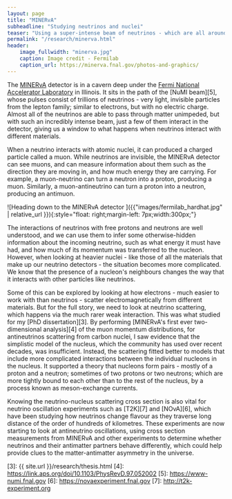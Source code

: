```yaml
---
layout: page
title: "MINERvA"
subheadline: "Studying neutrinos and nuclei"
teaser: "Using a super-intense beam of neutrinos - which are all around us, but pass unseen through almost all matter - MINERvA is able to study what happens when these elusive particles finally do interact."
permalink: "/research/minerva.html"
header:
    image_fullwidth: "minerva.jpg"
    caption: Image credit - Fermilab
    caption_url: https://minerva.fnal.gov/photos-and-graphics/
---
```



The [MINERvA][1] detector is in a cavern deep under the [Fermi National Accelerator Laboratory][2] in Illinois. It sits in the path of the [NuMI beam][5], whose pulses consist of trillions of neutrinos - very light, invisible particles from the lepton family; similar to electrons, but with no electric charge. Almost all of the neutrinos are able to pass through matter unimpeded, but with such an incredibly intense beam, just a few of them interact in the detector, giving us a window to what happens when neutrinos interact with different materials.

When a neutrino interacts with atomic nuclei, it can produced a charged particle called a muon. While neutrinos are invisible, the MINERvA detector can see muons, and can measure information about them such as the direction they are moving in, and how much energy they are carrying. For example, a muon-neutrino can turn a neutron into a proton, producing a muon. Similarly, a muon-antineutrino can turn a proton into a neutron, producing an antimuon.  

![Heading down to the MINERvA detector ]({{"images/fermilab_hardhat.jpg" | relative_url }}){:style="float: right;margin-left: 7px;width:300px;"}

The interactions of neutrinos with free protons and neutrons are well understood, and we can use them to infer some otherwise-hidden information about the incoming neutrino, such as what energy it must have had, and how much of its momentum was transferred to the nucleon. However, when looking at heavier nuclei - like those of all the materials that make up our neutrino detectors - the situation becomes more complicated. We know that the presence of a nucleon's neighbours changes the way that it interacts with other particles like neutrinos.

Some of this can be explored by looking at how electrons - much easier to work with than neutrinos - scatter electromagnetically from different materials. But for the full story, we need to look at neutrino scattering, which happens via the much rarer weak interaction. This was what studied for my [PhD dissertation][3]. By performing [MINERvA's first ever two-dimensional analysis][4] of the muon momentum distributions, for antineutrinos scattering from carbon nuclei, I saw evidence that the simplistic model of the nucleus, which the community has used over recent decades, was insufficient. Instead, the scattering fitted better to models that include more complicated interactions between the individual nucleons in the nucleus. It supported a theory that nucleons form pairs - mostly of a proton and a neutron; sometimes of two protons or two neutrons; which are more tightly bound to each other than to the rest of the nucleus, by a process known as meson-exchange currents.

Knowing the neutrino-nucleus scattering cross section is also vital for neutrino oscillation experiments such as [T2K][7] and [NOvA][6], which have been studying how neutrinos change flavour as they traverse long distance of the order of hundreds of kilometres. These experiments are now starting to look at antineutrino oscillations, using cross section measurements from MINERvA and other experiments to determine whether neutrinos and their antimatter partners behave differently, which could help provide clues to the matter-antimatter asymmetry in the universe.


 [1]: http://minerva.fnal.gov
 [2]: http://fnal.gov
 [3]: {{ site.url }}/research/thesis.html
 [4]: https://link.aps.org/doi/10.1103/PhysRevD.97.052002
 [5]: https://www-numi.fnal.gov
 [6]: https://novaexperiment.fnal.gov
 [7]: http://t2k-experiment.org
